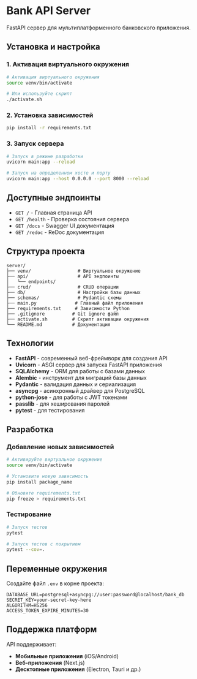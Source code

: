 # Bank API Server

FastAPI сервер для мультиплатформенного банковского приложения.

## Установка и настройка

### 1. Активация виртуального окружения

```bash
# Активация виртуального окружения
source venv/bin/activate

# Или используйте скрипт
./activate.sh
```

### 2. Установка зависимостей

```bash
pip install -r requirements.txt
```

### 3. Запуск сервера

```bash
# Запуск в режиме разработки
uvicorn main:app --reload

# Запуск на определенном хосте и порту
uvicorn main:app --host 0.0.0.0 --port 8000 --reload
```

## Доступные эндпоинты

- `GET /` - Главная страница API
- `GET /health` - Проверка состояния сервера
- `GET /docs` - Swagger UI документация
- `GET /redoc` - ReDoc документация

## Структура проекта

```
server/
├── venv/                 # Виртуальное окружение
├── api/                  # API эндпоинты
│   └── endpoints/
├── crud/                 # CRUD операции
├── db/                   # Настройки базы данных
├── schemas/              # Pydantic схемы
├── main.py              # Главный файл приложения
├── requirements.txt     # Зависимости Python
├── .gitignore          # Git ignore файл
├── activate.sh         # Скрипт активации окружения
└── README.md           # Документация
```

## Технологии

- **FastAPI** - современный веб-фреймворк для создания API
- **Uvicorn** - ASGI сервер для запуска FastAPI приложения
- **SQLAlchemy** - ORM для работы с базами данных
- **Alembic** - инструмент для миграций базы данных
- **Pydantic** - валидация данных и сериализация
- **asyncpg** - асинхронный драйвер для PostgreSQL
- **python-jose** - для работы с JWT токенами
- **passlib** - для хеширования паролей
- **pytest** - для тестирования

## Разработка

### Добавление новых зависимостей

```bash
# Активируйте виртуальное окружение
source venv/bin/activate

# Установите новую зависимость
pip install package_name

# Обновите requirements.txt
pip freeze > requirements.txt
```

### Тестирование

```bash
# Запуск тестов
pytest

# Запуск тестов с покрытием
pytest --cov=.
```

## Переменные окружения

Создайте файл `.env` в корне проекта:

```env
DATABASE_URL=postgresql+asyncpg://user:password@localhost/bank_db
SECRET_KEY=your-secret-key-here
ALGORITHM=HS256
ACCESS_TOKEN_EXPIRE_MINUTES=30
```

## Поддержка платформ

API поддерживает:
- **Мобильные приложения** (iOS/Android)
- **Веб-приложения** (Next.js)
- **Десктопные приложения** (Electron, Tauri и др.)
